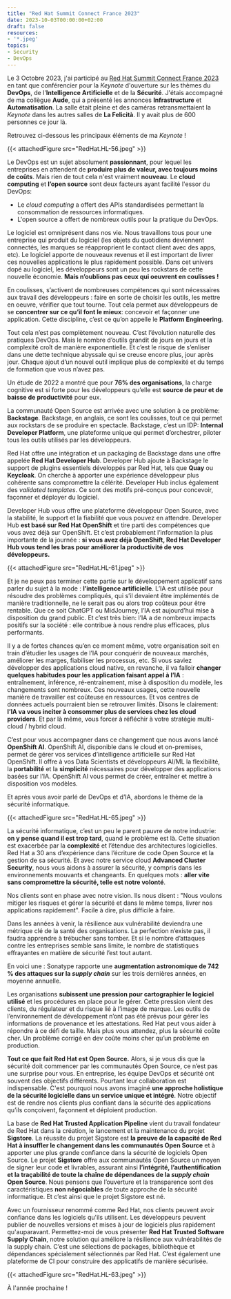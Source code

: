 ```yaml
---
title: "Red Hat Summit Connect France 2023"
date: 2023-10-03T00:00:00+02:00
draft: false
resources:
- '*.jpeg'
topics:
- Security
- DevOps
---
```


Le 3 Octobre 2023, j'ai participé au [Red Hat Summit Connect France 2023](https://www.redhat.com/en/summit/connect/emea/paris-2023) en tant que conférencier pour la *Keynote* d'ouverture sur les thèmes du **DevOps**, de l'**Intelligence Artificielle** et de la **Sécurité**. J'étais accompagné de ma collègue **Aude**, qui a présenté les annonces **Infrastructure** et **Automatisation**.
La salle était pleine et des caméras retransmettaient la *Keynote* dans les autres salles de **La Felicità**.
Il y avait plus de 600 personnes ce jour là.

Retrouvez ci-dessous les principaux éléments de ma *Keynote* !

{{< attachedFigure src="RedHat.HL-56.jpeg" >}}

Le DevOps est un sujet absolument **passionnant**, pour lequel les entreprises en attendent de **produire plus de valeur, avec toujours moins de coûts**.
Mais rien de tout cela n'est vraiment **nouveau**.
Le **cloud computing** et **l’open source** sont deux facteurs ayant facilité l'essor du DevOps:

- Le *cloud computing* a offert des APIs standardisées permettant la consommation de ressources informatiques.
- L'open source a offert de nombreux outils pour la pratique du DevOps.

Le logiciel est omniprésent dans nos vie.
Nous travaillons tous pour une entreprise qui produit du logiciel (les objets du quotidiens deviennent connectés, les marques se réapproprient le contact client avec des apps, etc).
Le logiciel apporte de nouveaux revenus et il est important de livrer ces nouvelles applications le plus rapidement possible.
Dans cet univers dopé au logiciel, les développeurs sont un peu les rockstars de cette nouvelle économie.
**Mais n’oublions pas ceux qui oeuvrent en coulisses !**

En coulisses, s’activent de nombreuses compétences qui sont nécessaires aux travail des développeurs : faire en sorte de choisir les outils, les mettre en oeuvre, vérifier que tout tourne.
Tout cela permet aux développeurs de se **concentrer sur ce qu’il font le mieux**: concevoir et façonner une application.
Cette discipline, c’est ce qu’on appelle le **Platform Engineering**.

Tout cela n’est pas complètement nouveau. C’est l’évolution naturelle des pratiques DevOps.
Mais le nombre d’outils grandit de jours en jours et la complexité croît de manière exponentielle.
Et c’est le risque de s’enliser dans une dette technique abyssale qui se creuse encore plus, jour après jour.
Chaque ajout d’un nouvel outil implique plus de complexité et du temps de formation que vous n’avez pas.

Un étude de 2022 a montré que pour **76% des organisations**, la charge cognitive est si forte pour les développeurs qu’elle est **source de peur et de baisse de productivité** pour eux.

La communauté Open Source est arrivée avec une solution à ce problème: **Backstage**.
Backstage, en anglais, ce sont les coulisses, tout ce qui permet aux rockstars de se produire en spectacle.
Backstage, c’est un IDP: **Internal Developer Platform**, une plateforme unique qui permet d’orchestrer, piloter tous les outils utilisés par les développeurs.

Red Hat offre une intégration et un packaging de Backstage dans une offre appelée **Red Hat Developer Hub**.
Developer Hub ajoute à Backstage le support de plugins essentiels développés par Red Hat, tels que **Quay** ou **Keycloak**.
On cherche à apporter une expérience développeur plus cohérente sans compromettre la célérité.
Developer Hub inclus également des *validated templates*.
Ce sont des motifs pré-conçus pour concevoir, façonner et déployer du logiciel.

Developer Hub vous offre une plateforme développeur Open Source, avec la stabilité, le support et la fiabilité que vous pouvez en attendre.
Developer Hub **est basé sur Red Hat OpenShift** et tire parti des compétences que vous avez déjà sur OpenShift.
Et c’est probablement l’information la plus importante de la journée : **si vous avez déjà OpenShift, Red Hat Developer Hub vous tend les bras pour améliorer la productivité de vos développeurs.**

{{< attachedFigure src="RedHat.HL-61.jpeg" >}}

Et je ne peux pas terminer cette partie sur le développement applicatif sans parler du sujet à la mode : **l’intelligence artificielle**.
L’IA est utilisée pour résoudre des problèmes compliqués, qui s’il devaient être implémentés de manière traditionnelle, ne le serait pas ou alors trop coûteux pour être rentable.
Que ce soit ChatGPT ou MidJourney, l’IA est aujourd’hui mise à disposition du grand public.
Et c’est très bien: l’IA a de nombreux impacts positifs sur la société : elle contribue à nous rendre plus efficaces, plus performants.

Il y a de fortes chances qu’en ce moment même, votre organisation soit en train d’étudier les usages de l’IA pour conquérir de nouveaux marchés, améliorer les marges, fiabiliser les processus, etc.
Si vous saviez développer des applications cloud native, en revanche, il va falloir **changer quelques habitudes pour les application faisant appel à l’IA** : entraînement, inférence, ré-entrainement, mise à disposition du modèle, les changements sont nombreux.
Ces nouveaux usages, cette nouvelle manière de travailler est coûteuse en ressources. Et vos centres de données actuels pourraient bien se retrouver limités.
Disons le clairement: **l’IA va vous inciter à consommer plus de services chez les cloud providers**. Et par là même, vous forcer à réfléchir à votre stratégie multi-cloud / hybrid cloud.

C’est pour vous accompagner dans ce changement que nous avons lancé **OpenShift AI**.
OpenShift AI, disponible dans le cloud et on-premises, permet de gérer vos services d’intelligence artificielle sur Red Hat OpenShift.
Il offre à vos Data Scientists et développeurs AI/ML la flexibilité, la **portabilité** et la **simplicité** nécessaires pour développer des applications basées sur l’IA.
OpenShift AI vous permet de créer, entraîner et mettre à disposition vos modèles.

Et après vous avoir parlé de DevOps et d’IA, abordons le thème de la sécurité informatique.

{{< attachedFigure src="RedHat.HL-65.jpeg" >}}

La sécurité informatique, c’est un peu le parent pauvre de notre industrie: **on y pense quand il est trop tard**, quand le problème est là.
Cette situation est exacerbée par la **complexité** et l’étendue des architectures logicielles.
Red Hat a 30 ans d’expérience dans l’écriture de code Open Source et la gestion de sa sécurité.
Et avec notre service cloud **Advanced Cluster Security**, nous vous aidons à assurer la sécurité, y compris dans les environnements mouvants et changeants.
En quelques mots : **aller vite sans compromettre la sécurité, telle est notre volonté**.

Nos clients sont en phase avec notre vision.
Ils nous disent : "Nous voulons mitiger les risques et gérer la sécurité et dans le même temps, livrer nos applications rapidement".
Facile à dire, plus difficile à faire.

Dans les années à venir, la résilience aux vulnérabilité deviendra une métrique clé de la santé des organisations.
La perfection n’existe pas, il faudra apprendre à trébucher sans tomber.
Et si le nombre d’attaques contre les entreprises semble sans limite, le nombre de statistiques effrayantes en matière de sécurité l’est tout autant.

En voici une : Sonatype rapporte une **augmentation astronomique de 742 % des attaques sur la *supply chain*** sur les trois dernières années, en moyenne annuelle.

Les organisations **subissent une pression pour cartographier le logiciel utilisé** et les procédures en place pour le gérer.
Cette pression vient des clients, du régulateur et du risque lié à l’image de marque.
Les outils de l’environnement de développement n’ont pas été prévus pour gérer les informations de provenance et les attestations.
Red Hat peut vous aider à répondre à ce défi de taille.
Mais plus vous attendez, plus la sécurité coûte cher.
Un problème corrigé en dev coûte moins cher qu’un problème en production.

**Tout ce que fait Red Hat est Open Source.**
Alors, si je vous dis que la sécurité doit commencer par les communautés Open Source, ce n’est pas une surprise pour vous.
En entreprise, les équipe DevOps et sécurité ont souvent des objectifs différents.
Pourtant leur collaboration est indispensable.
C'est pourquoi nous avons imaginé **une approche holistique de la sécurité logicielle dans un service unique et intégré**.
Notre objectif est de rendre nos clients plus confiant dans la sécurité des applications qu’ils conçoivent, façonnent et déploient production.

La base de **Red Hat Trusted Application Pipeline** vient du travail fondateur de Red Hat dans la création, le lancement et la maintenance du projet **Sigstore**.
La réussite du projet Sigstore est **la preuve de la capacité de Red Hat à insuffler le changement dans les communautés Open Source** et à apporter une plus grande confiance dans la sécurité de logiciels Open Source.
Le projet **Sigstore** offre aux communautés Open Source un moyen de signer leur code et livrables, assurant ainsi **l’intégrité, l’authentification et la traçabilité de toute la chaîne de dépendances de la *supply chain* Open Source**.
Nous pensons que l’ouverture et la transparence sont des caractéristiques **non négociables** de toute approche de la sécurité informatique.
Et c’est ainsi que le projet Sigstore est né.

Avec un fournisseur renommé comme Red Hat, nos clients peuvent avoir confiance dans les logiciels qu'ils utilisent.
Les développeurs peuvent publier de nouvelles versions et mises à jour de logiciels plus rapidement qu'auparavant.
Permettez-moi de vous présenter **Red Hat Trusted Software Supply Chain**, notre solution qui améliore la résilience aux vulnérabilités de la supply chain.
C’est une sélections de packages, bibliothèque et dépendances spécialement sélectionnés par Red Hat.
C’est également une plateforme de CI pour construire des applicatifs de manière sécurisée.

{{< attachedFigure src="RedHat.HL-63.jpeg" >}}

À l'année prochaine !
